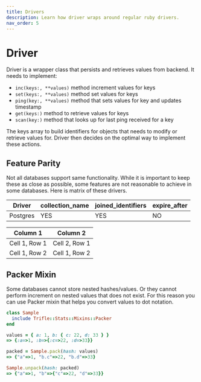 ```yaml
---
title: Drivers
description: Learn how driver wraps around regular ruby drivers.
nav_order: 5
---
```


# Driver

Driver is a wrapper class that persists and retrieves values from backend. It needs to implement:

- `inc(keys:, **values)` method increment values for keys
- `set(keys:, **values)` method set values for keys
- `ping(key:, **values)` method that sets values for key and updates timestamp
- `get(keys:)` method to retrieve values for keys
- `scan(key:)` method that looks up for last ping received for a key

The keys array to build identifiers for objects that needs to modify or retrieve values for. Driver then decides on the optimal way to implement these actions.

## Feature Parity

Not all databases support same functionality. While it is important to keep these as close as possible, some features are not reasonable to achieve in some databases. Here is matrix of these drivers.

| Driver   | collection_name | joined_identifiers | expire_after |
|----------|-----------------|--------------------|--------------|
| Postgres | YES             | YES                | NO           |


| Column 1      | Column 2      |
| ------------- | ------------- |
| Cell 1, Row 1 | Cell 2, Row 1 |
| Cell 1, Row 2 | Cell 1, Row 2 |


## Packer Mixin

Some databases cannot store nested hashes/values. Or they cannot perform increment on nested values that does not exist. For this reason you can use Packer mixin that helps you convert values to dot notation.

```ruby
class Sample
  include Trifle::Stats::Mixins::Packer
end

values = { a: 1, b: { c: 22, d: 33 } }
=> {:a=>1, :b=>{:c=>22, :d=>33}}

packed = Sample.pack(hash: values)
=> {"a"=>1, "b.c"=>22, "b.d"=>33}

Sample.unpack(hash: packed)
=> {"a"=>1, "b"=>{"c"=>22, "d"=>33}}
```

